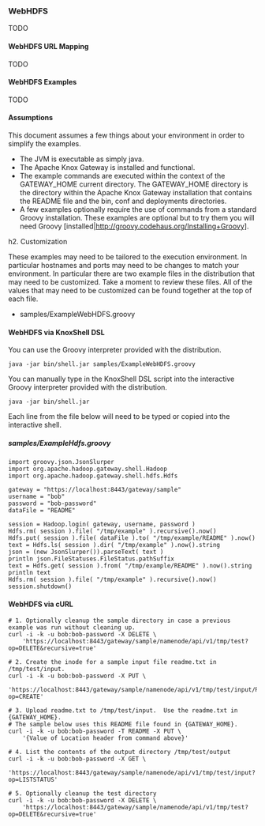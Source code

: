 <!---
   Licensed to the Apache Software Foundation (ASF) under one or more
   contributor license agreements.  See the NOTICE file distributed with
   this work for additional information regarding copyright ownership.
   The ASF licenses this file to You under the Apache License, Version 2.0
   (the "License"); you may not use this file except in compliance with
   the License.  You may obtain a copy of the License at

       http://www.apache.org/licenses/LICENSE-2.0

   Unless required by applicable law or agreed to in writing, software
   distributed under the License is distributed on an "AS IS" BASIS,
   WITHOUT WARRANTIES OR CONDITIONS OF ANY KIND, either express or implied.
   See the License for the specific language governing permissions and
   limitations under the License.
--->

### WebHDFS ###

TODO

#### WebHDFS URL Mapping ####

TODO

#### WebHDFS Examples ####

TODO


#### Assumptions

This document assumes a few things about your environment in order to simplify the examples.

* The JVM is executable as simply java.
* The Apache Knox Gateway is installed and functional.
* The example commands are executed within the context of the GATEWAY_HOME current directory.
The GATEWAY_HOME directory is the directory within the Apache Knox Gateway installation that contains the README file and the bin, conf and deployments directories.
* A few examples optionally require the use of commands from a standard Groovy installation.
These examples are optional but to try them you will need Groovy [installed|http://groovy.codehaus.org/Installing+Groovy].

h2. Customization

These examples may need to be tailored to the execution environment.
In particular hostnames and ports may need to be changes to match your environment.
In particular there are two example files in the distribution that may need to be customized.
Take a moment to review these files.
All of the values that may need to be customized can be found together at the top of each file.

* samples/ExampleWebHDFS.groovy


#### WebHDFS via KnoxShell DSL

You can use the Groovy interpreter provided with the distribution.

    java -jar bin/shell.jar samples/ExampleWebHDFS.groovy

You can manually type in the KnoxShell DSL script into the interactive Groovy interpreter provided with the distribution.

    java -jar bin/shell.jar

Each line from the file below will need to be typed or copied into the interactive shell.

##### samples/ExampleHdfs.groovy

    import groovy.json.JsonSlurper
    import org.apache.hadoop.gateway.shell.Hadoop
    import org.apache.hadoop.gateway.shell.hdfs.Hdfs

    gateway = "https://localhost:8443/gateway/sample"
    username = "bob"
    password = "bob-password"
    dataFile = "README"

    session = Hadoop.login( gateway, username, password )
    Hdfs.rm( session ).file( "/tmp/example" ).recursive().now()
    Hdfs.put( session ).file( dataFile ).to( "/tmp/example/README" ).now()
    text = Hdfs.ls( session ).dir( "/tmp/example" ).now().string
    json = (new JsonSlurper()).parseText( text )
    println json.FileStatuses.FileStatus.pathSuffix
    text = Hdfs.get( session ).from( "/tmp/example/README" ).now().string
    println text
    Hdfs.rm( session ).file( "/tmp/example" ).recursive().now()
    session.shutdown()


#### WebHDFS via cURL

    # 1. Optionally cleanup the sample directory in case a previous example was run without cleaning up.
    curl -i -k -u bob:bob-password -X DELETE \
        'https://localhost:8443/gateway/sample/namenode/api/v1/tmp/test?op=DELETE&recursive=true'

    # 2. Create the inode for a sample input file readme.txt in /tmp/test/input.
    curl -i -k -u bob:bob-password -X PUT \
        'https://localhost:8443/gateway/sample/namenode/api/v1/tmp/test/input/README?op=CREATE'

    # 3. Upload readme.txt to /tmp/test/input.  Use the readme.txt in {GATEWAY_HOME}.
    # The sample below uses this README file found in {GATEWAY_HOME}.
    curl -i -k -u bob:bob-password -T README -X PUT \
        '{Value of Location header from command above}'

    # 4. List the contents of the output directory /tmp/test/output
    curl -i -k -u bob:bob-password -X GET \
        'https://localhost:8443/gateway/sample/namenode/api/v1/tmp/test/input?op=LISTSTATUS'

    # 5. Optionally cleanup the test directory
    curl -i -k -u bob:bob-password -X DELETE \
        'https://localhost:8443/gateway/sample/namenode/api/v1/tmp/test?op=DELETE&recursive=true'
